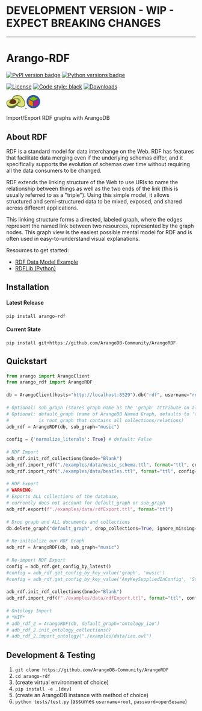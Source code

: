 # DEVELOPMENT VERSION - WIP - EXPECT BREAKING CHANGES
___

# Arango-RDF

[![PyPI version badge](https://img.shields.io/pypi/v/arango-rdf?color=3775A9&style=for-the-badge&logo=pypi&logoColor=FFD43B)](https://pypi.org/project/arango-rdf/)
[![Python versions badge](https://img.shields.io/pypi/pyversions/arango-rdf?color=3776AB&style=for-the-badge&logo=python&logoColor=FFD43B)](https://pypi.org/project/arango-rdf/)

[![License](https://img.shields.io/github/license/ArangoDB-Community/ArangoRDF?color=9E2165&style=for-the-badge)](https://github.com/ArangoDB-Community/ArangoRDF/blob/main/LICENSE)
[![Code style: black](https://img.shields.io/static/v1?style=for-the-badge&label=code%20style&message=black&color=black)](https://github.com/psf/black)
[![Downloads](https://img.shields.io/badge/dynamic/json?style=for-the-badge&color=282661&label=Downloads&query=total_downloads&url=https://api.pepy.tech/api/projects/arango-rdf)](https://pepy.tech/project/arango-rdf)

<a href="https://www.arangodb.com/" rel="arangodb.com"><img src="./examples/assets/adb_logo.png" width=10%/>
<a href="https://www.w3.org/RDF/" rel="w3.org/RDF"><img src="./examples/assets/rdf_logo.png" width=7% /></a>

Import/Export RDF graphs with ArangoDB

## About RDF

RDF is a standard model for data interchange on the Web. RDF has features that facilitate data merging even if the underlying schemas differ, and it specifically supports the evolution of schemas over time without requiring all the data consumers to be changed.

RDF extends the linking structure of the Web to use URIs to name the relationship between things as well as the two ends of the link (this is usually referred to as a "triple"). Using this simple model, it allows structured and semi-structured data to be mixed, exposed, and shared across different applications.

This linking structure forms a directed, labeled graph, where the edges represent the named link between two resources, represented by the graph nodes. This graph view is the easiest possible mental model for RDF and is often used in easy-to-understand visual explanations.

Resources to get started:
* [RDF Data Model Example](https://docs.stardog.com/tutorials/rdf-graph-data-model)
* [RDFLib (Python)](https://pypi.org/project/rdflib/)

## Installation

#### Latest Release
```
pip install arango-rdf
```
#### Current State
```
pip install git+https://github.com/ArangoDB-Community/ArangoRDF
```

##  Quickstart

```py
from arango import ArangoClient
from arango_rdf import ArangoRDF

db = ArangoClient(hosts="http://localhost:8529").db("rdf", username="root", password="openSesame")

# Optional: sub_graph (stores graph name as the 'graph' attribute on all edges in Statement collection) 
# Optional: default_graph (name of ArangoDB Named Graph, defaults to 'default_graph', 
#           is root graph that contains all collections/relations)
adb_rdf = ArangoRDF(db, sub_graph="music") 

config = {'normalize_literals': True} # default: False

# RDF Import
adb_rdf.init_rdf_collections(bnode="Blank")
adb_rdf.import_rdf("./examples/data/music_schema.ttl", format="ttl", config=config, save_config=True)
adb_rdf.import_rdf("./examples/data/beatles.ttl", format="ttl", config=config, save_config=True)

# RDF Export
# WARNING:
# Exports ALL collections of the database, 
# currently does not account for default_graph or sub_graph 
adb_rdf.export(f"./examples/data/rdfExport.ttl", format="ttl")

# Drop graph and ALL documents and collections
db.delete_graph("default_graph", drop_collections=True, ignore_missing=True)

# Re-initialize our RDF Graph
adb_rdf = ArangoRDF(db, sub_graph="music") 

# Re-import RDF Export
config = adb_rdf.get_config_by_latest()
#config = adb_rdf.get_config_by_key_value('graph', 'music')
#config = adb_rdf.get_config_by_key_value('AnyKeySuppliedInConfig', 'SomeValue')

adb_rdf.init_rdf_collections(bnode="Blank")
adb_rdf.import_rdf(f"./examples/data/rdfExport.ttl", format="ttl", config=config)

# Ontology Import
# *WIP*
# adb_rdf_2 = ArangoRDF(db, default_graph="ontology_iao")
# adb_rdf_2.init_ontology_collections()
# adb_rdf_2.import_ontology("./examples/data/iao.owl")
```

##  Development & Testing

1. `git clone https://github.com/ArangoDB-Community/ArangoRDF`
2. `cd arango-rdf`
3. (create virtual environment of choice)
4. `pip install -e .[dev]`
5. (create an ArangoDB instance with method of choice)
6. `python tests/test.py` (assumes `username=root`, `password=openSesame`)
